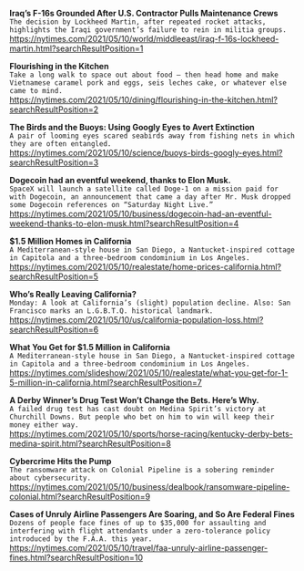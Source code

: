 **Iraq’s F-16s Grounded After U.S. Contractor Pulls Maintenance Crews**\
`The decision by Lockheed Martin, after repeated rocket attacks, highlights the Iraqi government’s failure to rein in militia groups.`\
https://nytimes.com/2021/05/10/world/middleeast/iraq-f-16s-lockheed-martin.html?searchResultPosition=1

**Flourishing in the Kitchen**\
`Take a long walk to space out about food — then head home and make Vietnamese caramel pork and eggs, seis leches cake, or whatever else came to mind.`\
https://nytimes.com/2021/05/10/dining/flourishing-in-the-kitchen.html?searchResultPosition=2

**The Birds and the Buoys: Using Googly Eyes to Avert Extinction**\
`A pair of looming eyes scared seabirds away from fishing nets in which they are often entangled.`\
https://nytimes.com/2021/05/10/science/buoys-birds-googly-eyes.html?searchResultPosition=3

**Dogecoin had an eventful weekend, thanks to Elon Musk.**\
`SpaceX will launch a satellite called Doge-1 on a mission paid for with Dogecoin, an announcement that came a day after Mr. Musk dropped some Dogecoin references on “Saturday Night Live.”`\
https://nytimes.com/2021/05/10/business/dogecoin-had-an-eventful-weekend-thanks-to-elon-musk.html?searchResultPosition=4

**$1.5 Million Homes in California**\
`A Mediterranean-style house in San Diego, a Nantucket-inspired cottage in Capitola and a three-bedroom condominium in Los Angeles.`\
https://nytimes.com/2021/05/10/realestate/home-prices-california.html?searchResultPosition=5

**Who’s Really Leaving California?**\
`Monday: A look at California’s (slight) population decline. Also: San Francisco marks an L.G.B.T.Q. historical landmark.`\
https://nytimes.com/2021/05/10/us/california-population-loss.html?searchResultPosition=6

**What You Get for $1.5 Million in California**\
`A Mediterranean-style house in San Diego, a Nantucket-inspired cottage in Capitola and a three-bedroom condominium in Los Angeles.`\
https://nytimes.com/slideshow/2021/05/10/realestate/what-you-get-for-1-5-million-in-california.html?searchResultPosition=7

**A Derby Winner’s Drug Test Won’t Change the Bets. Here’s Why.**\
`A failed drug test has cast doubt on Medina Spirit’s victory at Churchill Downs. But people who bet on him to win will keep their money either way.`\
https://nytimes.com/2021/05/10/sports/horse-racing/kentucky-derby-bets-medina-spirit.html?searchResultPosition=8

**Cybercrime Hits the Pump**\
`The ransomware attack on Colonial Pipeline is a sobering reminder about cybersecurity.`\
https://nytimes.com/2021/05/10/business/dealbook/ransomware-pipeline-colonial.html?searchResultPosition=9

**Cases of Unruly Airline Passengers Are Soaring, and So Are Federal Fines**\
`Dozens of people face fines of up to $35,000 for assaulting and interfering with flight attendants under a zero-tolerance policy introduced by the F.A.A. this year.`\
https://nytimes.com/2021/05/10/travel/faa-unruly-airline-passenger-fines.html?searchResultPosition=10

